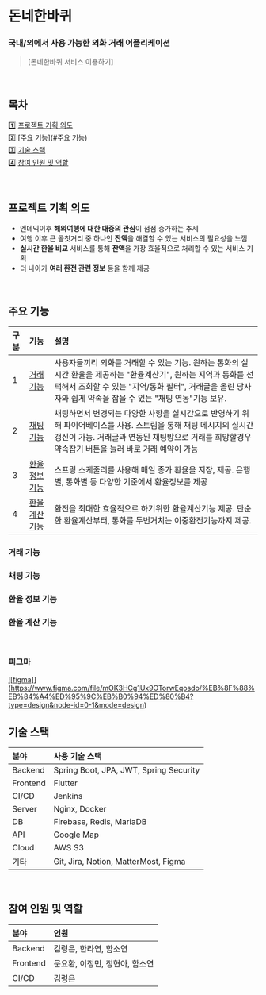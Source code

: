 # 돈네한바퀴
### 국내/외에서 사용 가능한 외화 거래 어플리케이션
> [돈네한바퀴 서비스 이용하기]

<br>

## **목차**

1️⃣ [프로젝트 기획 의도](#프로젝트-기획-의도)
<br/>
2️⃣ [주요 기능](#주요 기능)
<br/>
3️⃣ [기술 스택](#기술-스택)
<br/>
4️⃣ [참여 인원 및 역할](#참여-인원-및-역할)

<br>

## 프로젝트 기획 의도

- 엔데믹이후 **해외여행에 대한 대중의 관심**이 점점 증가하는 추세
- 여행 이후 큰 골칫거리 중 하나인 **잔액**을 해결할 수 있는 서비스의 필요성을 느낌
- **실시간 환율 비교** 서비스를 통해 **잔액**을 가장 효율적으로 처리할 수 있는 서비스 기획
- 더 나아가 **여러 환전 관련 정보** 등을 함께 제공

<br>

## 주요 기능
|구분|기능|설명|
|:---|:---|:---|
|1|[거래 기능](#거래-기능)|사용자들끼리 외화를 거래할 수 있는 기능. 원하는 통화의 실시간 환율을 제공하는 "환율계산기", 원하는 지역과 통화를 선택해서 조회할 수 있는 "지역/통화 필터", 거래글을 올린 당사자와 쉽게 약속을 잡을 수 있는 "채팅 연동"기능 보유.|
|2|[채팅 기능](#채팅-기능)|채팅하면서 변경되는 다양한 사항을 실시간으로 반영하기 위해 파이어베이스를 사용. 스트림을 통해 채팅 메시지의 실시간 갱신이 가능. 거래글과 연동된 채팅방으로 거래를 희망할경우 약속잡기 버튼을 눌러 바로 거래 예약이 가능|
|3|[환율 정보 기능](#환율-정보-기능)|스프링 스케줄러를 사용해 매일 종가 환율을 저장, 제공. 은행별, 통화별 등 다양한 기준에서 환율정보를 제공|
|4|[환율 계산 기능](#환율-계산-기능)|환전을 최대한 효율적으로 하기위한 환율계산기능 제공. 단순한 환율계산부터, 통화를 두번거치는 이중환전기능까지 제공.|

### 거래 기능

### 채팅 기능

### 환율 정보 기능

### 환율 계산 기능


<br>

### 피그마
[![figma]](/uploads/021c3c4baf09ab55a9051006c7920f3a/image.png)](https://www.figma.com/file/mOK3HCg1Ux9OTorwEqosdo/%EB%8F%88%EB%84%A4%ED%95%9C%EB%B0%94%ED%80%B4?type=design&node-id=0-1&mode=design)

## 기술 스택
|분야|사용 기술 스택|
|:---|:---|
|Backend|Spring Boot, JPA, JWT, Spring Security|
|Frontend|Flutter|
|CI/CD|Jenkins|
|Server|Nginx, Docker|
|DB|Firebase, Redis, MariaDB|
|API|Google Map|
|Cloud|AWS S3|
|기타|Git, Jira, Notion, MatterMost, Figma|
<br>

## 참여 인원 및 역할
|분야|인원|
|:---|:---|
|Backend|김령은, 한라연, 함소연|
|Frontend|문요환, 이정민, 정현아, 함소연|
|CI/CD|김령은|

